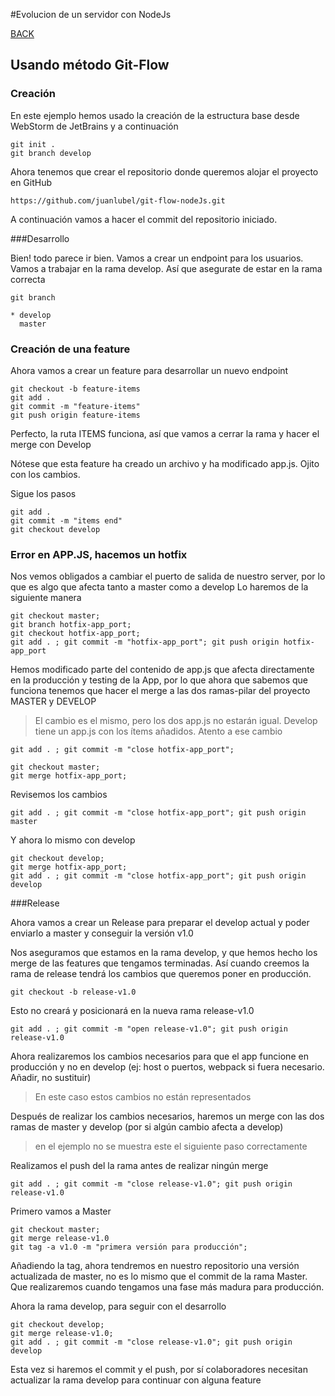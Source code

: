 #Evolucion de un servidor con NodeJs

[BACK](../README.md)

## Usando método Git-Flow

### Creación

En este ejemplo hemos usado la creación de la estructura base desde WebStorm de JetBrains y a continuación

    git init .
    git branch develop
  
Ahora tenemos que crear el repositorio donde queremos alojar el proyecto en GitHub

    https://github.com/juanlubel/git-flow-nodeJs.git
  
A continuación vamos a hacer el commit del repositorio iniciado.

###Desarrollo

Bien! todo parece ir bien. Vamos a crear un endpoint para los usuarios. Vamos a trabajar en la rama develop.
Así que asegurate de estar en la rama correcta

    git branch
  
    * develop
      master

### Creación de una feature

Ahora vamos a crear un feature para desarrollar un nuevo endpoint

    git checkout -b feature-items
    git add .
    git commit -m "feature-items"
    git push origin feature-items
  
Perfecto, la ruta ITEMS funciona, así que vamos a cerrar la rama y hacer el merge con Develop

Nótese que esta feature ha creado un archivo y ha modificado app.js. Ojito con los cambios.

Sigue los pasos

    git add .
    git commit -m "items end"
    git checkout develop
  
### Error en APP.JS, hacemos un hotfix

Nos vemos obligados a cambiar el puerto de salida de nuestro server, por lo que es algo que afecta tanto a master como a develop
Lo haremos de la siguiente manera

    git checkout master;
    git branch hotfix-app_port;
    git checkout hotfix-app_port;
    git add . ; git commit -m "hotfix-app_port"; git push origin hotfix-app_port

Hemos modificado parte del contenido de app.js que afecta directamente en la producción y testing de la App, por lo que ahora que sabemos que funciona tenemos que
hacer el merge a las dos ramas-pilar del proyecto MASTER y DEVELOP

>El cambio es el mismo, pero los dos app.js no estarán igual. Develop tiene un app.js con los ítems añadidos. Atento a ese cambio

    git add . ; git commit -m "close hotfix-app_port";

    git checkout master;
    git merge hotfix-app_port;

Revisemos los cambios

    git add . ; git commit -m "close hotfix-app_port"; git push origin master
  
Y ahora lo mismo con develop

    git checkout develop;
    git merge hotfix-app_port;
    git add . ; git commit -m "close hotfix-app_port"; git push origin develop

###Release

Ahora vamos a crear un Release para preparar el develop actual y poder enviarlo a master y conseguir la versión v1.0

Nos aseguramos que estamos en la rama develop, y que hemos hecho los merge de las features que tengamos terminadas.
Así cuando creemos la rama de release tendrá los cambios que queremos poner en producción.

    git checkout -b release-v1.0

Esto no creará y posicionará en la nueva rama release-v1.0

    git add . ; git commit -m "open release-v1.0"; git push origin release-v1.0
  
Ahora realizaremos los cambios necesarios para que el app funcione en producción y no en develop (ej: host o puertos, webpack si fuera necesario. Añadir, no sustituir)

> En este caso estos cambios no están representados

Después de realizar los cambios necesarios, haremos un merge con las dos ramas de master y develop (por si algún cambio afecta a develop)

> en el ejemplo no se muestra este el siguiente paso correctamente

Realizamos el push del la rama antes de realizar ningún merge

    git add . ; git commit -m "close release-v1.0"; git push origin release-v1.0

Primero vamos a Master

    git checkout master;
    git merge release-v1.0
    git tag -a v1.0 -m "primera versión para producción";

Añadiendo la tag, ahora tendremos en nuestro repositorio una versión actualizada de master, no es lo mismo que el commit de la rama Master.
Que realizaremos cuando tengamos una fase más madura para producción.

Ahora la rama develop, para seguir con el desarrollo

    git checkout develop;
    git merge release-v1.0;
    git add . ; git commit -m "close release-v1.0"; git push origin develop
  
Esta vez si haremos el commit y el push, por sí colaboradores necesitan actualizar la rama develop para continuar con alguna feature



